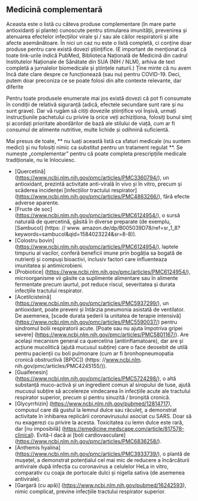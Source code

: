 ## Medicină complementară

Aceasta este o listă cu câteva produse complementare (în mare parte antioxidanți și plante) cunoscute pentru stimularea imunității, prevenirea și atenuarea efectelor infecțiilor virale și / sau ale căilor respiratorii și alte afecte asemănătoare. În nici un caz nu este o listă completă, ci conține doar produse pentru care există dovezi științifice. (E important de menționat că toate link-urile indică PubMed, Biblioteca Națională de Medicină din cadrul Institutelor Naționale de Sănătate din SUA (NIH / NLM), arhiva de text completă a jurnalelor biomedicale și științele naturii.) Ține minte că nu avem încă date clare despre ce funcționează (sau nu) pentru COVID-19. Deci, putem doar preconiza ce se poate folosi din alte contexte relevante, dar diferite

Pentru toate produsele enumerate mai jos există dovezi că pot fi consumate în condiții de relativă siguranță (adică, efectele secundare sunt rare și nu sunt grave). Dar vă rugăm să citiți dovezile științifice voi înșivă, urmați instrucțiunile pachetului cu privire la orice veți achiziționa, folosiți bunul simț și acordați prioritate abordărilor de bază ale stilului de viață, cum ar fi consumul de alimente nutritive, multe lichide și odihnină suficientă.

Mai presus de toate, ** nu luați această listă ca sfaturi medicale (nu suntem medici) și nu folosiți nimic ca substitut pentru un tratament regulat **. Se numește „complementar” pentru că poate completa prescripțiile medicale tradiționale, nu le înlocuiesc.

* [Quercetină] (https://www.ncbi.nlm.nih.gov/pmc/articles/PMC3360794/), un antioxidant, prezintă activitate anti-virală în vivo și în vitro, precum și scăderea incidenței [infecțiilor tractului respirator] (https://www.ncbi.nlm.nih.gov/pmc/articles/PMC4863266/), fără efecte adverse aparente.
* [Fructe de soc] (https://www.ncbi.nlm.nih.gov/pmc/articles/PMC6124954/), o sursă naturală de quercetină, găsită în diverse preparate (de exemplu, [Sambucol] (https: // www. amazon.de/dp/B005039D78/ref=sr_1_8?keywords=sambucol&qid=1584023224&sr=8-8)).
* [Colostru bovin] (https://www.ncbi.nlm.nih.gov/pmc/articles/PMC6124954/), laptele timpuriu al vacilor, conferă beneficii imune prin bogăția sa bogată de nutrienți și compuși bioactivi, inclusiv factori care influenteaza imunitatea și antimicrobieni.
* [Probiotice] (https://www.ncbi.nlm.nih.gov/pmc/articles/PMC6124954/), microorganisme vii găsite ca suplimente alimentare sau în alimente fermentate precum iaurtul, pot reduce riscul, severitatea și durata infecțiile tractului respirator.
* [Acetilcisteină] (https://www.ncbi.nlm.nih.gov/pmc/articles/PMC5937299/), un antioxidant, poate preveni și întârzia pneumonia asistată de ventilator. De asemenea, [scade durata șederii la unitatea de terapie intensivă] (https://www.ncbi.nlm.nih.gov/pmc/articles/PMC5590037/) pentru sindromul bolii respiratorii acute. [Poate sau nu ajuta împotriva gripei severe] (https://www.ncbi.nlm.nih.gov/pmc/articles/PMC5801167/). Are același mecanism general ca quercetina (antiinflamatoare), dar are și acțiune mucolitică (ajută mucusul subțire) care o face deosebit de utilă pentru pacienții cu boli pulmonare (cum ar fi bronhopneumopatia cronică obstructivă [BPOC]) (https: //www.ncbi.nlm. nih.gov/pmc/articles/PMC4245155/)).
* [Guaifenesin] (https://www.ncbi.nlm.nih.gov/pmc/articles/PMC5724298/), o altă substanță muco-activă și un ingredient comun al siropului de tuse, ajută mucusul subțire să accelereze vindecarea în infecțiile acute ale tractului respirator superior, precum și pentru sinuzită / bronșită cronică.
* [Glycyrrhizin] (https://www.ncbi.nlm.nih.gov/pubmed/12814717), compusul care dă gustul la lemnul dulce sau răculeț, a demonstrat activitate în inhibarea replicării coronavirusului asociat cu SARS. Doar să nu exagerezi cu privire la acesta. Toxicitatea cu lemn dulce este rară, dar [nu imposibilă] (https://emedicine.medscape.com/article/817578-clinical). Evită-l dacă ai [boli cardiovasculare] (https://www.ncbi.nlm.nih.gov/pmc/articles/PMC6836258/).
* [Anthemis hyalina] (https://www.ncbi.nlm.nih.gov/pmc/articles/PMC3933739/), o plantă de mușețel, a demonstrat potențialul cel mai mic de reducere a încărcăturii antivirale după infecția cu coronavirus a celulelor HeLa in vitro, comparativ cu coaja de portocale dulci și nigella sativa (de asemenea antivirale).
* [Gargară (cu apă)] (https://www.ncbi.nlm.nih.gov/pubmed/16242593), nimic complicat, previne infecțiile tractului respirator superior.

